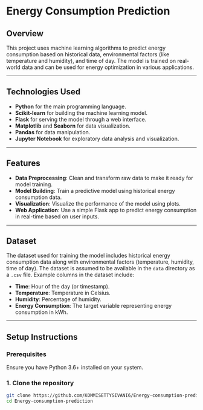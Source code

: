 # Energy Consumption Prediction

## Overview

This project uses machine learning algorithms to predict energy consumption based on historical data, environmental factors (like temperature and humidity), and time of day. The model is trained on real-world data and can be used for energy optimization in various applications.

---

## Technologies Used

- **Python** for the main programming language.
- **Scikit-learn** for building the machine learning model.
- **Flask** for serving the model through a web interface.
- **Matplotlib** and **Seaborn** for data visualization.
- **Pandas** for data manipulation.
- **Jupyter Notebook** for exploratory data analysis and visualization.

---

## Features

- **Data Preprocessing**: Clean and transform raw data to make it ready for model training.
- **Model Building**: Train a predictive model using historical energy consumption data.
- **Visualization**: Visualize the performance of the model using plots.
- **Web Application**: Use a simple Flask app to predict energy consumption in real-time based on user inputs.

---

## Dataset

The dataset used for training the model includes historical energy consumption data along with environmental factors (temperature, humidity, time of day). The dataset is assumed to be available in the `data` directory as a `.csv` file. Example columns in the dataset include:

- **Time**: Hour of the day (or timestamp).
- **Temperature**: Temperature in Celsius.
- **Humidity**: Percentage of humidity.
- **Energy Consumption**: The target variable representing energy consumption in kWh.

---

## Setup Instructions

### Prerequisites

Ensure you have Python 3.6+ installed on your system.

### 1. Clone the repository

```bash
git clone https://github.com/KOMMISETTYSIVANI6/Energy-consumption-prediction.git
cd Energy-consumption-prediction

